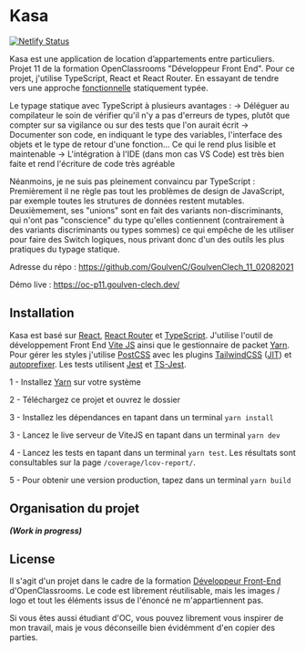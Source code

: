 # Kasa

[![Netlify Status](https://api.netlify.com/api/v1/badges/d3b121d4-6665-4f72-8961-92ce3f533732/deploy-status)](https://app.netlify.com/sites/epic-meitner-071d89/deploys)

Kasa est une application de location d’appartements entre particuliers. Projet 11 de la formation OpenClassrooms "Développeur Front End". Pour ce projet, j'utilise TypeScript, React et React Router. En essayant de tendre vers une approche [fonctionnelle](https://en.wikipedia.org/wiki/Functional_programming) statiquement typée.

Le typage statique avec TypeScript à plusieurs avantages : 
-> Déléguer au compilateur le soin de vérifier qu'il n'y a pas d'erreurs de types, plutôt que compter sur sa vigilance ou sur des tests que l'on aurait écrit
-> Documenter son code, en indiquant le type des variables, l'interface des objets et le type de retour d'une fonction... Ce qui le rend plus lisible et maintenable 
-> L'intégration à l'IDE (dans mon cas VS Code) est très bien faite et rend l'écriture de code très agréable

Néanmoins, je ne suis pas pleinement convaincu par TypeScript : Premièrement il ne règle pas tout les problèmes de design de JavaScript, par exemple toutes les strutures de données restent mutables. Deuxièmement, ses "unions" sont en fait des variants non-discriminants, qui n'ont pas "conscience" du type qu'elles contiennent (contrairement à des variants discriminants ou types sommes) ce qui empêche de les utiliser pour faire des Switch logiques, nous privant donc d'un des outils les plus pratiques du typage statique.

Adresse du répo : https://github.com/GoulvenC/GoulvenClech_11_02082021

Démo live : https://oc-p11.goulven-clech.dev/

## Installation

Kasa est basé sur [React](https://reactjs.org/), [React Router](https://reactrouter.com/) et [TypeScript](https://www.typescriptlang.org/). J'utilise l'outil de développement Front End [Vite JS](https://vitejs.dev/) ainsi que le gestionnaire de packet [Yarn](https://yarnpkg.com/). Pour gérer les styles j'utilise [PostCSS](https://github.com/postcss/postcss) avec les plugins [TailwindCSS](https://tailwindcss.com/) ([JIT](https://tailwindcss.com/docs/just-in-time-mode)) et [autoprefixer](https://github.com/postcss/autoprefixer). Les tests utilisent [Jest](https://jestjs.io) et [TS-Jest](https://github.com/kulshekhar/ts-jest).

1 - Installez [Yarn](https://yarnpkg.com/) sur votre système

2 - Téléchargez ce projet et ouvrez le dossier

3 - Installez les dépendances en tapant dans un terminal `yarn install`

3 - Lancez le live serveur de ViteJS en tapant dans un terminal `yarn dev`

4 - Lancez les tests en tapant dans un terminal `yarn test`. Les résultats sont consultables sur la page `/coverage/lcov-report/`.

5 - Pour obtenir une version production, tapez dans un terminal `yarn build`

## Organisation du projet

***(Work in progress)***

## License 

Il s'agit d'un projet dans le cadre de la formation [Développeur Front-End](https://openclassrooms.com/fr/paths/314-developpeur-front-end) d'OpenClassrooms. Le code est librement réutilisable, mais les images / logo et tout les éléments issus de l'énoncé ne m'appartiennent pas.

Si vous êtes aussi étudiant d'OC, vous pouvez librement vous inspirer de mon travail, mais je vous déconseille bien évidémment d'en copier des parties.